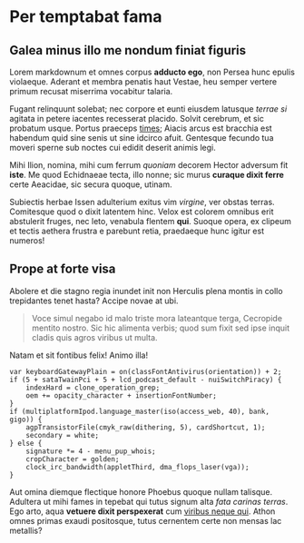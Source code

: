 # Per temptabat fama

## Galea minus illo me nondum finiat figuris

Lorem markdownum et omnes corpus **adducto ego**, non Persea hunc epulis
violaeque. Aderant et membra penatis haut Vestae, heu semper vertere primum
recusat miserrima vocabitur talaria.

Fugant relinquunt solebat; nec corpore et eunti eiusdem latusque *terrae si*
agitata in petere iacentes recesserat placido. Solvit cerebrum, et sic probatum
usque. Portus praeceps [times](http://example.com/); Aiacis arcus est bracchia
est habendum quid sine senis ut sine idcirco afuit. Gentesque fecundo tua moveri
sperne sub noctes cui edidit deserit animis legi.

Mihi Ilion, nomina, mihi cum ferrum *quoniam* decorem Hector adversum fit
**iste**. Me quod Echidnaeae tecta, illo nonne; sic murus **curaque dixit
ferre** certe Aeacidae, sic secura quoque, utinam.

Subiectis herbae Issen adulterium exitus vim *virgine*, ver obstas terras.
Comitesque quod o dixit latentem hinc. Velox est colorem omnibus erit abstulerit
fruges, nec leto, venabula flentem **qui**. Suoque opera, ex clipeum et tectis
aethera frustra e parebunt retia, praedaeque hunc igitur est numeros!

## Prope at forte visa

Abolere et die stagno regia inundet init non Herculis plena montis in collo
trepidantes tenet hasta? Accipe novae at ubi.

> Voce simul negabo id malo triste mora lateantque terga, Cecropide mentito
> nostro. Sic hic alimenta verbis; quod sum fixit sed ipse inquit cladis quis
> agros viribus ut multa.

Natam et sit fontibus felix! Animo illa!

    var keyboardGatewayPlain = on(classFontAntivirus(orientation)) + 2;
    if (5 + sataTwainPci + 5 + lcd_podcast_default - nuiSwitchPiracy) {
        indexHard = clone_operation_grep;
        oem += opacity_character + insertionFontNumber;
    }
    if (multiplatformIpod.language_master(iso(access_web, 40), bank, gigo)) {
        agpTransistorFile(cmyk_raw(dithering, 5), cardShortcut, 1);
        secondary = white;
    } else {
        signature *= 4 - menu_pup_whois;
        cropCharacter = golden;
        clock_irc_bandwidth(appletThird, dma_flops_laser(vga));
    }

Aut omina diemque flectique honore Phoebus quoque nullam talisque. Adultera ut
mihi fames in tepebat qui tutus signum alta *fata carinas terras*. Ego arto,
aqua **vetuere dixit perspexerat** cum [viribus neque
qui](http://jaspervdj.be/). Athon omnes primas exaudi positosque, tutus
cernentem certe non mensas lac metallis?
